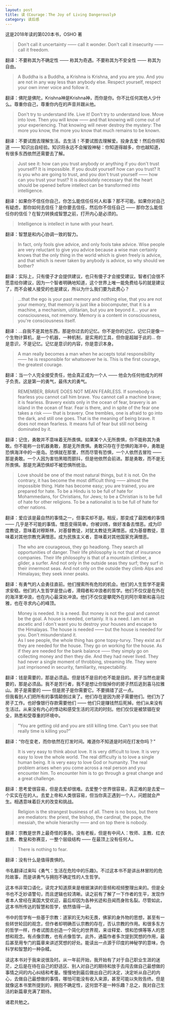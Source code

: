 ```yaml
---
layout: post
title: 读《Courage：The Joy of Living Dangerously》
category: 读后感
---
```

这是2018年读的第020本书，OSHO 著

>Don't call it uncertainty —— call it wonder. Don't call it insecurity —— call it freedom.

翻译：不要称其为不确定性 —— 称其为奇遇。不要称其为不安全性 —— 称其为自由。

>A Buddha is a Buddha, a Krishna is Krishna, and you are you. And you are not in any way less than anybody else. Respect yourself, respect your own inner voice and follow it.

翻译：佛陀是佛陀，Krishna神是Krishna神，而你是你。你不比任何其他人少什么。尊重你自己，尊重你内在的声音并跟从他。

>Don't try to understand life. Live it! Don't try to understand love. Move into love. Then you will know —— and that knowing will come out of your experiencing. That knowing will never destroy the mystery: The more you know, the more you know that much remains to be known.

翻译：不要试图去理解生活。去生活！不要试图去理解爱。投身去爱！然后你将知道 —— 知识出自经验。知识将永远不会摧毁神秘：你知道得越多，你也越知道，有很多东西依然还需要去了解。

>Just see it: how can you trust anybody or anything if you don't trust yourself? It is impossible. If you doubt yourself how can you trust? It is you who are going to trust, and you don't trust yourself —— how can you trust your trust? It is absolutely necessary that the heart should be opened before intellect can be transformed into intelligence.

翻译：如果你不信任你自己，你怎么能信任任何人和事？那不可能。如果你对自己有疑虑，那你如何去信任？是你要去信任，然后你不信任自己 —— 那你怎么能信任你的信任？在智力转换成智慧之前，打开内心是必须的。

>Intelligence is intellect in tune with your heart.

翻译：智慧是和内心协调一致的智力。

>In fact, only fools give advice, and only fools take advice. Wise people are very reluctant to give you advice because a wise man certainly knows that the only thing in the world which is given freely is advice, and that which is never taken by anybody is advice, so why should we bother?

翻译：实际上，只有傻子才会提供建议，也只有傻子才会接受建议。智者们会很不愿意给你建议，因为一个智者明确地知道，这个世界上唯一能免费给与的就是建议了，而不会被人接受的也是建议，所以为什么我们要为此费心？

>…that the ego is your past memory and nothing else, that you are not your memory, that memory is just like a biocomputer, that it is a machine, a mechanism, utilitarian, but you are beyond it… your are consciousness, not memory. Memory is a content in consciousness, you're consciousness itself.

翻译：...自我不是其他东西，那是你过去的记忆。你不是你的记忆，记忆只是像一个生物计算机，是一个机器，一种机制，是实用的工具，但你是超越于此的... 你是意识，不是记忆。记忆是意识的内容，你是意识本身。

>A man really becomes a man when he accepts total responsibility —— he is responsible for whatsoever he is. This is the first courage, the greatest courage.

翻译：当一个人完全接受责任，他会真正成为一个人 —— 他会为任何他成为的样子负责。这是第一的勇气，最伟大的勇气。

>REMEMBER, BRAVE DOES NOT MEAN FEARLESS. If somebody is fearless you cannot call him brave. You cannot call a machine brave; it is fearless. Bravery exists only in the ocean of fear, bravery is an island in the ocean of fear. Fear is there, and in spite of the fear one takes a risk —— that is bravery. One trembles, one is afraid to go into the dark, and still one goes. That is the meaning of being brave. It does not mean fearless. It means full of fear but still not being dominated by it.

翻译：记住，勇敢并不意味着无所畏惧。如果某个人无所畏惧，你不能称其为勇敢。你不能称一台机器勇敢，那是无所畏惧。勇敢只存在于恐惧的海洋中，勇敢是恐惧海洋中的一座岛。恐惧就在那里，然而尽管有恐惧，一个人依然去冒险 —— 那是勇敢。一个人因为害怕黑暗而颤抖，但是他依然会前进。那是勇敢，而不是无所畏惧。那是充满恐惧却不被恐惧所统治。

>Love should be one of the most natural things, but it is not. On the contrary, it has become the most difficult thing —— almost the impossible thing. Hate has become easy; you are trained, you are prepared for hate. To be a Hindu is to be full of hate for Mohammedans, for Christians, for Jews; to be a Christian is to be full of hate for other religions. To be a nationalist is to be full of hate for other nations.

翻译：爱应该是最自然的事情之一，但事实却不是。相反，那变成了最困难的事情 —— 几乎是不可能的事情。憎恶变得简单。你被训练，做好准备去憎恶。成为印度教徒，意味着对穆斯林，对基督教徒，对犹太教徒充满憎恶。成为基督教徒，意味着对其他宗教充满憎恶。成为民族主义者，意味着对其他国家充满憎恶。

>The who are courageous, they go headlong. They search all opportunities of danger. Their life philosophy is not that of insurance companies. Their life philosophy is that of a mountain climber, a glider, a surfer. And not only in the outside seas they surf; they surf in their innermost seas. And not only on the outside they climb Alps and Himalayas; they seek inner peaks.

翻译：有勇气的人会勇往直前。他们搜索所有危险的机会。他们的人生哲学不是需求安稳。他们的人生哲学是登山者，滑翔者和冲浪者的哲学。他们不仅仅是在外在的海洋里冲浪，也在内心最深处冲浪。他们不仅仅是攀爬外在的阿尔卑斯和喜马拉雅，也在寻求内心的峰顶。

>Money is needed. It is a need. But money is not the goal and cannot be the goal. A house is needed, certainly. It is a need. I am not an ascetic and I don't want you to destroy your houses and escape to the Himalayas. The house is needed —— but the house is needed for you. Don't misunderstand it.<br/>
>As I see people, the whole thing has gone topsy-turvy. They exist as if they are needed for the house. They go on working for the house. As if they are needed for the bank balance —— they simply go on collecting money and then they die. And they had never lived. They had never a single moment of throbbing, streaming life. They were just imprisoned in security, familiarity, respectability.

翻译：钱是需要的，那是必须品。但是钱不是目的也不能是目的。房子当然也是需要的，那是必须品。我不是苦行者，我不是想让你毁掉你的房子然后逃到喜马拉雅山。房子是需要的 —— 但是房子是你需要它。不要搞错了这一点。<br/>
但我看到人们把所有的事情颠倒过来了。他们存在是因为房子需要他们。他们为了房子工作。也好像银行存款需要他们 —— 他们只是赚钱然后死掉。他们从来没有生活过。从来没有内心的悸动和感受生活的河流的时刻。他们仅仅是被禁锢在安全，熟悉和受尊重的环境中。

>"You are getting old and you are still killing time. Can't you see that really time is killing you?"

翻译：“你在变老，而你依然在打发时间。难道你不知道是时间在打发你吗？”

>It is very easy to think about love. It is very difficult to love. It is very easy to love the whole world. The real difficulty is to love a single human being. It is very easy to love God or humanity. The real problem arises when you come across a real person and you encounter him. To encounter him is to go through a great change and a great challenge.

翻译：思考爱很容易，但是去爱却很难。去爱整个世界很容易，真正难的是去爱一个实实在在的人。去爱上帝和人类很容易，但当你真正遇到一个人，问题就会产生。相遇意味着巨大的改变和挑战。

>Religion is the strangest business of all. There is no boss, but there are mediators: the priest, the bishop, the cardinal, the pope, the messiah, the whole hierarchy —— and on top there is nobody.

翻译：宗教是世界上最奇怪的事务。没有老板，但是有中间人：牧师、主教、红衣主教、教皇和弥赛亚，一整个层级结构 —— 在最顶上没有任何人。

>There is nothing to fear.

翻译：没有什么是值得畏惧的。

书名翻译过来叫《勇气：生活在危险中的乐趣》。不过这本书不是讲丛林冒险的危险故事，而是讲勇气与拥抱不确定性的人生哲学。

这本书非常口语化，读完才知道原来是根据演讲的音频和视频整理出来的。但是全书也不乏妙语警句，而且逻辑也较清晰。读之前有了解了一下作者的生平，发现作者本人曾经在美国大受欢迎，最后却因为各种劣迹和丑闻而身败名裂。尽管如此，这本书所传达的智慧和哲学，依然值得一读。

书中的哲学有一些基于宗教：道家的无为和无畏，佛家的身外物的思想，甚至有一些转世轮回的观念，但作者却明确否认宗教的存在，否认宗教的作用。和很多东方的哲学一样，作者试图去创造一个简化的世界观，来诠释爱、恨和恐惧等等人的思想和观念。有点像宗教，也有点像哲学。此外，通篇作者多次提到冥想的作用，最后甚至用专门的篇章来讲述冥想的好处。能读出一点源于印度的神秘学的意味，伪科学和智慧的一种杂糅。

读这本书对于我来说很及时。从一年前开始，我开始有了对于自己职业生涯的迷茫，之后是在待在自己的舒适区、别人对自己的期待和放手去闯去做自己最想做的事情之间的内心纠结和考量。慢慢地到最后做出自己的决定，决定听从自己的内心，去做自己最想做的事情，哪怕可能没有收入来源，甚至可能以失败告终。但是就像这本书里所提到的，拥抱不确定性，这何尝不是一种乐趣？总之，我对自己生活的新篇章充满了期待。

诸君共勉之。
